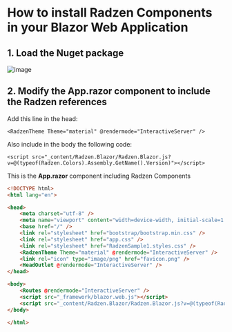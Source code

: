 # How to install Radzen Components in your Blazor Web Application

## 1. Load the Nuget package 

![image](https://github.com/user-attachments/assets/9975d157-5973-4f5f-b2e8-313d0314c458)

## 2. Modify the App.razor component to include the Radzen references

Add this line in the head:

```
<RadzenTheme Theme="material" @rendermode="InteractiveServer" />
```

Also include in the body the following code:

```
<script src="_content/Radzen.Blazor/Radzen.Blazor.js?v=@(typeof(Radzen.Colors).Assembly.GetName().Version)"></script>
```

This is the **App.razor** component including Radzen Components

```html
<!DOCTYPE html>
<html lang="en">

<head>
    <meta charset="utf-8" />
    <meta name="viewport" content="width=device-width, initial-scale=1.0" />
    <base href="/" />
    <link rel="stylesheet" href="bootstrap/bootstrap.min.css" />
    <link rel="stylesheet" href="app.css" />
    <link rel="stylesheet" href="RadzenSample1.styles.css" />
    <RadzenTheme Theme="material" @rendermode="InteractiveServer" />
    <link rel="icon" type="image/png" href="favicon.png" />
    <HeadOutlet @rendermode="InteractiveServer" />
</head>

<body>
    <Routes @rendermode="InteractiveServer" />
    <script src="_framework/blazor.web.js"></script>
    <script src="_content/Radzen.Blazor/Radzen.Blazor.js?v=@(typeof(Radzen.Colors).Assembly.GetName().Version)"></script>
</body>

</html>
```
